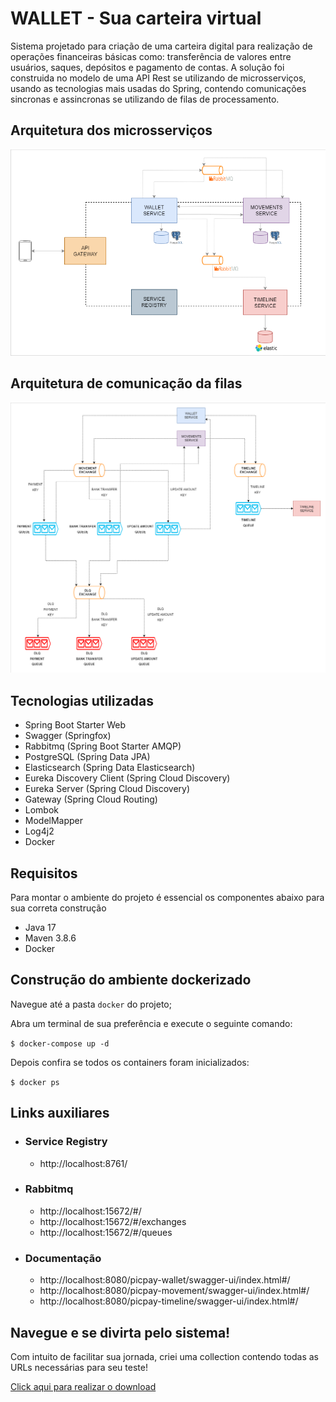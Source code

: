 # WALLET - Sua carteira virtual

Sistema projetado para criação de uma carteira digital para realização de operações financeiras básicas como: transferência de valores entre usuários, saques, depósitos e pagamento de contas. A solução foi construida no modelo de uma API Rest se utilizando de microsserviços, usando as tecnologias mais usadas do Spring, contendo comunicações sincronas e assincronas se utilizando de filas de processamento.

## Arquitetura dos microsserviços

![](images/architectural-design.png)

## Arquitetura de comunicação da filas

![](images/architectural-queues.png)

## Tecnologias utilizadas
- Spring Boot Starter Web
- Swagger (Springfox)
- Rabbitmq (Spring Boot Starter AMQP)
- PostgreSQL (Spring Data JPA)
- Elasticsearch (Spring Data Elasticsearch)
- Eureka Discovery Client (Spring Cloud Discovery)
- Eureka Server (Spring Cloud Discovery)
- Gateway (Spring Cloud Routing)
- Lombok
- ModelMapper
- Log4j2
- Docker

## Requisitos
Para montar o ambiente do projeto é essencial os componentes abaixo para sua correta construção

- Java 17
- Maven 3.8.6
- Docker

## Construção do ambiente dockerizado

Navegue até a pasta `docker` do projeto;

Abra um terminal de sua preferência e execute o seguinte comando:

`$ docker-compose up -d`

Depois confira se todos os containers foram inicializados:

`$ docker ps`

## Links auxiliares

- ### Service Registry
    - http://localhost:8761/

- ###  Rabbitmq
    - http://localhost:15672/#/
    - http://localhost:15672/#/exchanges
    - http://localhost:15672/#/queues

- ### Documentação
    - http://localhost:8080/picpay-wallet/swagger-ui/index.html#/
    - http://localhost:8080/picpay-movement/swagger-ui/index.html#/
    - http://localhost:8080/picpay-timeline/swagger-ui/index.html#/

## Navegue e se divirta pelo sistema!
Com intuito de facilitar sua jornada, criei uma collection contendo todas as URLs necessárias para seu teste!

[Click aqui para realizar o download](https://drive.google.com/u/0/uc?id=1VgmhMPZg-iOwZzd4T-iH-o0bXpiyW1fN&export=download)
